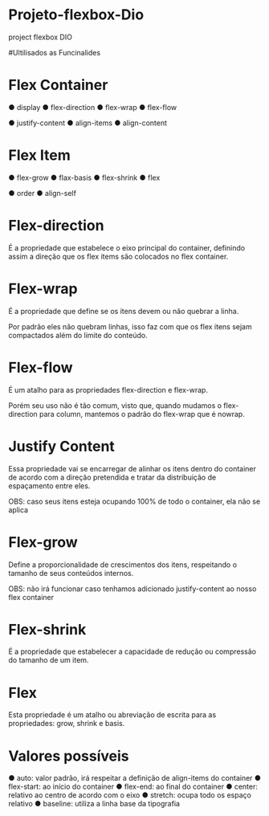 # Projeto-flexbox-Dio
project flexbox DIO

#Ultilisados as Funcinalides

# Flex Container

● display
● flex-direction
● flex-wrap
● flex-flow

● justify-content
● align-items
● align-content

# Flex Item

● flex-grow
● flax-basis
● flex-shrink
● flex

● order
● align-self

# Flex-direction

É a propriedade que estabelece o eixo principal do container,
definindo assim a direção que os flex items são colocados no flex
container.

# Flex-wrap

É a propriedade que define se os itens devem ou não quebrar a
linha.

Por padrão eles não quebram linhas, isso faz com que os flex itens
sejam compactados além do limite do conteúdo.

# Flex-flow

É um atalho para as propriedades flex-direction e flex-wrap.

Porém seu uso não é tão comum, visto que, quando mudamos o
flex-direction para column, mantemos o padrão do flex-wrap que
é nowrap.

# Justify Content

Essa propriedade vai se encarregar de alinhar os itens dentro do
container de acordo com a direção pretendida e tratar da
distribuição de espaçamento entre eles.

OBS: caso seus itens esteja ocupando 100% de todo o container,
ela não se aplica

# Flex-grow

Define a proporcionalidade de crescimentos dos itens,
respeitando o tamanho de seus conteúdos internos.

OBS: não irá funcionar caso tenhamos adicionado justify-content
ao nosso flex container

# Flex-shrink

É a propriedade que estabelecer a capacidade de redução ou
compressão do tamanho de um item.

# Flex

Esta propriedade é um atalho ou abreviação de escrita para as
propriedades: grow, shrink e basis.

# Valores possíveis

● auto: valor padrão, irá respeitar a definição de align-items do
container
● flex-start: ao início do container
● flex-end: ao final do container
● center: relativo ao centro de acordo com o eixo
● stretch: ocupa todo os espaço relativo
● baseline: utiliza a linha base da tipografia

